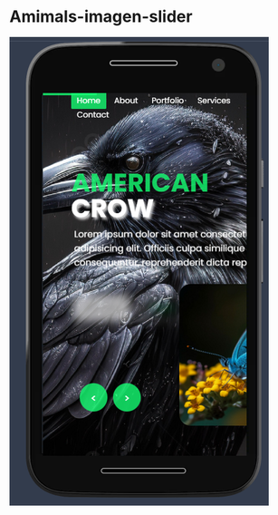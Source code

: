 # Amimals-imagen-slider
![Amimals-imagen-slider](https://github.com/sergioironhacker/Amimals-imagen-slider/blob/main/images/imgMain.png)
